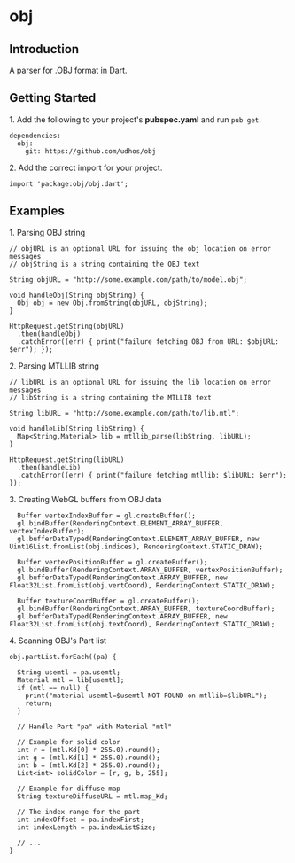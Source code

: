 # obj #

## Introduction ##

A parser for .OBJ format in Dart.

## Getting Started ##

1\. Add the following to your project's **pubspec.yaml** and run ```pub get```.

```
dependencies:
  obj:
    git: https://github.com/udhos/obj
```

2\. Add the correct import for your project. 

```
import 'package:obj/obj.dart';
```


## Examples ##

1\. Parsing OBJ string

```
// objURL is an optional URL for issuing the obj location on error messages
// objString is a string containing the OBJ text

String objURL = "http://some.example.com/path/to/model.obj";
	
void handleObj(String objString) {
  Obj obj = new Obj.fromString(objURL, objString);
}
	
HttpRequest.getString(objURL)
  .then(handleObj)
  .catchError((err) { print("failure fetching OBJ from URL: $objURL: $err"); });    
``` 

2\. Parsing MTLLIB string

```
// libURL is an optional URL for issuing the lib location on error messages
// libString is a string containing the MTLLIB text
	
String libURL = "http://some.example.com/path/to/lib.mtl";
	
void handleLib(String libString) {
  Map<String,Material> lib = mtllib_parse(libString, libURL);
}
	
HttpRequest.getString(libURL)
  .then(handleLib)
  .catchError((err) { print("failure fetching mtllib: $libURL: $err"); });    
```

3\. Creating WebGL buffers from OBJ data

```
  Buffer vertexIndexBuffer = gl.createBuffer();
  gl.bindBuffer(RenderingContext.ELEMENT_ARRAY_BUFFER, vertexIndexBuffer);
  gl.bufferDataTyped(RenderingContext.ELEMENT_ARRAY_BUFFER, new Uint16List.fromList(obj.indices), RenderingContext.STATIC_DRAW);

  Buffer vertexPositionBuffer = gl.createBuffer();
  gl.bindBuffer(RenderingContext.ARRAY_BUFFER, vertexPositionBuffer);
  gl.bufferDataTyped(RenderingContext.ARRAY_BUFFER, new Float32List.fromList(obj.vertCoord), RenderingContext.STATIC_DRAW);   

  Buffer textureCoordBuffer = gl.createBuffer();
  gl.bindBuffer(RenderingContext.ARRAY_BUFFER, textureCoordBuffer);
  gl.bufferDataTyped(RenderingContext.ARRAY_BUFFER, new Float32List.fromList(obj.textCoord), RenderingContext.STATIC_DRAW);
```

4\. Scanning OBJ's Part list

```
obj.partList.forEach((pa) {

  String usemtl = pa.usemtl;      
  Material mtl = lib[usemtl];
  if (mtl == null) {
    print("material usemtl=$usemtl NOT FOUND on mtllib=$libURL");
    return;
  }

  // Handle Part "pa" with Material "mtl"

  // Example for solid color
  int r = (mtl.Kd[0] * 255.0).round();
  int g = (mtl.Kd[1] * 255.0).round();
  int b = (mtl.Kd[2] * 255.0).round();
  List<int> solidColor = [r, g, b, 255];

  // Example for diffuse map
  String textureDiffuseURL = mtl.map_Kd;

  // The index range for the part
  int indexOffset = pa.indexFirst;
  int indexLength = pa.indexListSize;
  
  // ...
}
```
